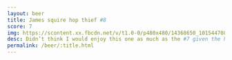 ```yaml
---
layout: beer
title: James squire hop thief #8
score: 7
img: https://scontent.xx.fbcdn.net/v/t1.0-0/p480x480/14368650_10154470818108745_5244772193649315176_n.jpg?oh=73685556aff137b83f4add4a88bb4996&oe=58683B90
desc: Didn’t think I would enjoy this one as much as the #7 given the hops but it’s just as good
permalink: /beer/:title.html
---
```

